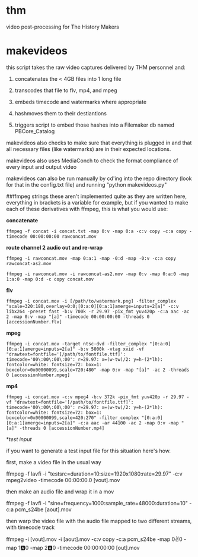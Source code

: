 # thm
video post-processing for The History Makers

# makevideos

this script takes the raw video captures delivered by THM personnel and:

1. concatenates the < 4GB files into 1 long file

2. transcodes that file to flv, mp4, and mpeg

3. embeds timecode and watermarks where appropriate

4. hashmoves them to their destiantions

5. triggers script to embed those hashes into a Filemaker db named PBCore_Catalog 

makevideos also checks to make sure that everything is plugged in and that all necessary files (like watermarks) are in their expected locations.

makevideos also uses MediaConch to check the format compliance of every input and output video

makevideos can also be run manually by cd'ing into the repo directory (look for that in the config.txt file) and running "python makevideos.py"


##ffmpeg strings
these aren't implemented quite as they are written here, everything in brackets is a variable for example, but if you wanted to make each of these derivatives with ffmpeg, this is what you would use:

**concatenate**

`ffmpeg -f concat -i concat.txt -map 0:v -map 0:a -c:v copy -c:a copy -timecode 00:00:00:00 rawconcat.mov`

**route channel 2 audio out and re-wrap**

`ffmpeg -i rawconcat.mov -map 0:a:1 -map -0:d -map -0:v -c:a copy rawconcat-as2.mov`

`ffmpeg -i rawconcat.mov -i rawconcat-as2.mov -map 0:v -map 0:a:0 -map 1:a:0 -map 0:d -c copy concat.mov`


**flv**

`ffmpeg -i concat.mov -i [/path/to/watermark.png] -filter_complex "scale=320:180,overlay=0:0;[0:a:0][0:a:1]amerge=inputs=2[a]" -c:v libx264 -preset fast -b:v 700k -r 29.97 -pix_fmt yuv420p -c:a aac -ac 2 -map 0:v -map "[a]" -timecode 00:00:00:00 -threads 0 [accessionNumber.flv]`

**mpeg**

`ffmpeg -i concat.mov -target ntsc-dvd -filter_complex "[0:a:0][0:a:1]amerge=inputs=2[a]" -b:v 5000k -vtag xvid -vf "drawtext=fontfile='[/path/to/fontfile.ttf]': timecode='00\:00\:00\:00': r=29.97: x=(w-tw)/2: y=h-(2*lh): fontcolor=white: fontsize=72: box=1: boxcolor=0x00000099,scale=720:480" -map 0:v -map "[a]" -ac 2 -threads 0 [accessionNumber.mpeg]`

**mp4**

`ffmpeg -i concat.mov -c:v mpeg4 -b:v 372k -pix_fmt yuv420p -r 29.97 -vf "drawtext=fontfile='[/path/to/fontfile.ttf]': timecode='00\:00\:00\:00': r=29.97: x=(w-tw)/2: y=h-(2*lh): fontcolor=white: fontsize=72: box=1: boxcolor=0x00000099,scale=420:270" -filter_complex "[0:a:0][0:a:1]amerge=inputs=2[a]" -c:a aac -ar 44100 -ac 2 -map 0:v -map "[a]" -threads 0 [accessionNumber.mp4]`

**test input*

if you want to generate a test input file for this situation here's how.

first, make a video file in the usual way

ffmpeg -f lavfi -i "testsrc=duration=10:size=1920x1080:rate=29.97" -c:v mpeg2video -timecode 00:00:00.0 [vout].mov

then make an audio file and wrap it in a mov

ffmpeg -f lavfi -i "sine=frequency=1000:sample_rate=48000:duration=10" -c:a pcm_s24be [aout].mov

then warp the video file with the audio file mapped to two different streams, with timecode track

ffmpeg -i [vout].mov -i [aout].mov -c:v copy -c:a pcm_s24be -map 0:v:0 -map 1:a:0 -map 2:a:0 -timecode 00:00:00:00 [out].mov
